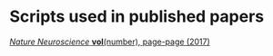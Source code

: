 # Scripts used in published papers

[*Nature Neuroscience* **vol**(number), page-page (2017)](https://github.com/NordNeurogenomicsLab/Publications/tree/master/Nature%20Neuroscience%202017)
